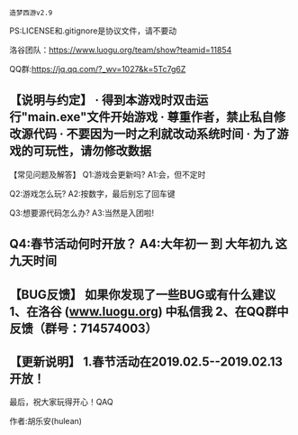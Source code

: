 	造梦西游v2.9
PS:LICENSE和.gitignore是协议文件，请不要动

洛谷团队：https://www.luogu.org/team/show?teamid=11854

QQ群:https://jq.qq.com/?_wv=1027&k=5Tc7g6Z

【说明与约定】
· 得到本游戏时双击运行"main.exe"文件开始游戏
· 尊重作者，禁止私自修改源代码
· 不要因为一时之利就改动系统时间
· 为了游戏的可玩性，请勿修改数据
------------------------------------------------------------------------------------------
【常见问题及解答】
Q1:游戏会更新吗?
A1:会，但不定时

Q2:游戏怎么玩?
A2:按数字，最后别忘了回车键

Q3:想要源代码怎么办?
A3:当然是入团啦!

Q4:春节活动何时开放？
A4:大年初一 到 大年初九 这九天时间
------------------------------------------------------------------------------------------
【BUG反馈】
如果你发现了一些BUG或有什么建议
1、在洛谷 (www.luogu.org)  中私信我
2、在QQ群中反馈（群号：714574003）
------------------------------------------------------------------------------------------
【更新说明】
1.春节活动在2019.02.5--2019.02.13开放！
------------------------------------------------------------------------------------------
最后，祝大家玩得开心！QAQ

作者:胡乐安(hulean)
